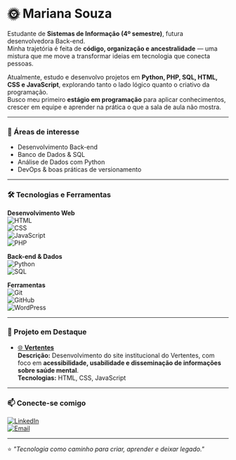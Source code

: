 # 🌞 Mariana Souza  

Estudante de **Sistemas de Informação (4º semestre)**, futura desenvolvedora Back-end.  
Minha trajetória é feita de **código, organização e ancestralidade** — uma mistura que me move a transformar ideias em tecnologia que conecta pessoas.  

Atualmente, estudo e desenvolvo projetos em **Python, PHP, SQL, HTML, CSS e JavaScript**, explorando tanto o lado lógico quanto o criativo da programação.  
Busco meu primeiro **estágio em programação** para aplicar conhecimentos, crescer em equipe e aprender na prática o que a sala de aula não mostra.  

---

### 🚀 Áreas de interesse  
- Desenvolvimento Back-end  
- Banco de Dados & SQL  
- Análise de Dados com Python  
- DevOps & boas práticas de versionamento  

---

### 🛠️ Tecnologias e Ferramentas  

**Desenvolvimento Web**  
![HTML](https://img.shields.io/badge/HTML-000?style=for-the-badge&logo=html5&logoColor=E34F26)  
![CSS](https://img.shields.io/badge/CSS-000?style=for-the-badge&logo=css3&logoColor=1572B6)  
![JavaScript](https://img.shields.io/badge/JavaScript-000?style=for-the-badge&logo=javascript&logoColor=F7DF1E)  
![PHP](https://img.shields.io/badge/PHP-000?style=for-the-badge&logo=php&logoColor=777BB4)  

**Back-end & Dados**  
![Python](https://img.shields.io/badge/Python-000?style=for-the-badge&logo=python&logoColor=yellow)  
![SQL](https://img.shields.io/badge/SQL-000?style=for-the-badge&logo=mysql&logoColor=blue)  

**Ferramentas**  
![Git](https://img.shields.io/badge/Git-000?style=for-the-badge&logo=git&logoColor=F05032)  
![GitHub](https://img.shields.io/badge/GitHub-000?style=for-the-badge&logo=github&logoColor=white)  
![WordPress](https://img.shields.io/badge/WordPress-000?style=for-the-badge&logo=wordpress&logoColor=21759B)  

---

### 📂 Projeto em Destaque  

- [🌐 **Vertentes**](https://www.vertentes.org/)  
  **Descrição:** Desenvolvimento do site institucional do Vertentes, com foco em **acessibilidade, usabilidade e disseminação de informações sobre saúde mental**.  
  **Tecnologias:** HTML, CSS, JavaScript  
---

### 📫 Conecte-se comigo  
[![LinkedIn](https://img.shields.io/badge/LinkedIn-000?style=for-the-badge&logo=linkedin&logoColor=0A66C2)](https://www.linkedin.com/in/mariana-souza-2857082bb/)  
[![Email](https://img.shields.io/badge/Email-000?style=for-the-badge&logo=gmail&logoColor=D14836)](mailto:criandomary1@gmail.com)  

---

⭐️ *"Tecnologia como caminho para criar, aprender e deixar legado."*  
